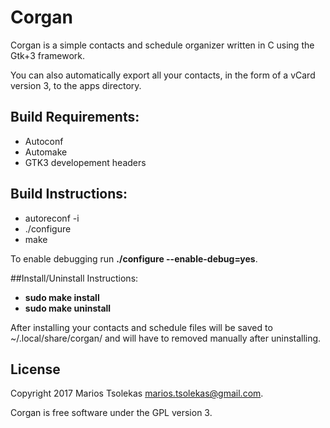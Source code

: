 # Corgan

Corgan is a simple contacts and schedule organizer written in C
using the Gtk+3 framework.

You can also automatically export all your contacts, in the
form of a vCard version 3, to the apps directory.

## Build Requirements:
- Autoconf
- Automake
- GTK3 developement headers

## Build Instructions:
- autoreconf -i
- ./configure
- make

To enable debugging run **./configure --enable-debug=yes**.

##Install/Uninstall Instructions:
- **sudo make install**
- **sudo make uninstall**

After installing your contacts and schedule files will be saved
to ~/.local/share/corgan/ and will have to removed manually after
uninstalling.

## License

Copyright 2017 Marios Tsolekas <marios.tsolekas@gmail.com>.

Corgan is free software under the GPL version 3.
